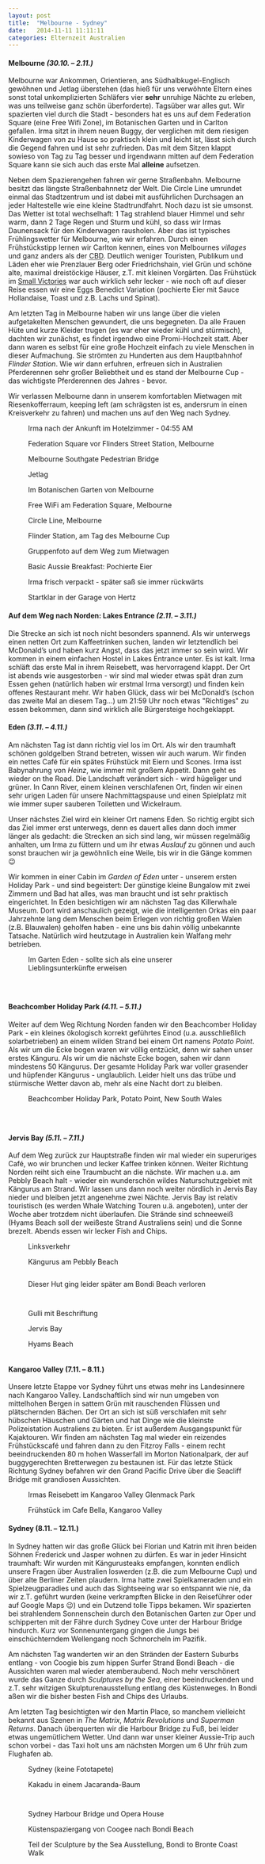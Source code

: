 ```yaml
---
layout: post
title:  "Melbourne - Sydney"
date:   2014-11-11 11:11:11
categories: Elternzeit Australien
---
```


#### Melbourne *(30.10. – 2.11.)*

Melbourne war Ankommen, Orientieren, ans Südhalbkugel-Englisch gewöhnen und Jetlag überstehen (das hieß für uns verwöhnte Eltern eines sonst total unkomplizierten Schläfers vier __sehr__ unruhige Nächte zu erleben, was uns teilweise ganz schön überforderte). Tagsüber war alles gut. Wir spazierten viel durch die Stadt - besonders hat es uns auf dem Federation Square (eine Free Wifi Zone), im Botanischen Garten und in Carlton gefallen. Irma sitzt in ihrem neuen Buggy, der verglichen mit dem riesigen Kinderwagen von zu Hause so praktisch klein und leicht ist, lässt sich durch die Gegend fahren und ist sehr zufrieden. Das mit dem Sitzen klappt sowieso von Tag zu Tag besser und irgendwann mitten auf dem Federation Square kann sie sich auch das erste Mal __alleine__ aufsetzen.

Neben dem Spazierengehen fahren wir gerne Straßenbahn. Melbourne besitzt das längste Straßenbahnnetz der Welt. Die Circle Line umrundet einmal das Stadtzentrum und ist dabei mit ausführlichen Durchsagen an jeder Haltestelle wie eine kleine Stadtrundfahrt. Noch dazu ist sie umsonst. Das Wetter ist total wechselhaft: 1 Tag strahlend blauer Himmel und sehr warm, dann 2 Tage Regen und Sturm und kühl, so dass wir Irmas Daunensack für den Kinderwagen rausholen. Aber das ist typisches Frühlingswetter für Melbourne, wie wir erfahren. Durch einen Frühstückstipp lernen wir Carlton kennen, eines von Melbournes *villages* und ganz anders als der <abbr title="Central Business District">CBD</abbr>. Deutlich weniger Touristen, Publikum und Läden eher wie Prenzlauer Berg oder Friedrichshain, viel Grün und schöne alte, maximal dreistöckige Häuser, z.T. mit kleinen Vorgärten. Das Frühstück im [Small Victories][smallvictories] war auch wirklich sehr lecker - wie noch oft auf dieser Reise essen wir eine Eggs Benedict Variation (pochierte Eier mit Sauce Hollandaise, Toast und z.B. Lachs und Spinat).

Am letzten Tag in Melbourne haben wir uns lange über die vielen aufgetakelten Menschen gewundert, die uns begegneten. Da alle Frauen Hüte und kurze Kleider trugen (es war eher wieder kühl und stürmisch), dachten wir zunächst, es findet irgendwo eine Promi-Hochzeit statt. Aber dann waren es selbst für eine große Hochzeit einfach zu viele Menschen in dieser Aufmachung. Sie strömten zu Hunderten aus dem Hauptbahnhof *Flinder Station*. Wie wir dann erfuhren, erfreuen sich in Australien Pferderennen sehr großer Beliebtheit und es stand der Melbourne Cup - das wichtigste Pferderennen des Jahres - bevor.

Wir verlassen Melbourne dann in unserem komfortablen Mietwagen mit Riesenkofferraum, keeping left (am schrägsten ist es, andersrum in einen Kreisverkehr zu fahren) und machen uns auf den Weg nach Sydney.

<div class="carousel">
<figure>
	<picture>
		<source srcset="/assets/images/phone/DSC01752.JPG" media="(max-width:320px)">
		<source srcset="/assets/images/tablet/DSC01752.JPG" media="(max-width:800px)">
		<source srcset="/assets/images/desktop/DSC01752.JPG" media="(min-width:800px)">
		<img alt="">
	</picture>
	<figcaption>Irma nach der Ankunft im Hotelzimmer - 04:55 AM</figcaption>
</figure>
<figure>
	<picture>
		<source srcset="/assets/images/phone/IMGP0015.JPG" media="(max-width:320px)">
		<source srcset="/assets/images/tablet/IMGP0015.JPG" media="(max-width:800px)">
		<source srcset="/assets/images/desktop/IMGP0015.JPG" media="(min-width:800px)">
		<img alt="">
	</picture>
	<figcaption>Federation Square vor Flinders Street Station, Melbourne</figcaption>
</figure>
<figure>
	<picture>
		<source srcset="/assets/images/phone/IMGP0028.JPG" media="(max-width:320px)">
		<source srcset="/assets/images/tablet/IMGP0028.JPG" media="(max-width:800px)">
		<source srcset="/assets/images/desktop/IMGP0028.JPG" media="(min-width:800px)">
		<img alt="">
	</picture>
	<figcaption>Melbourne Southgate Pedestrian Bridge</figcaption>
</figure>
<figure>
	<picture>
		<source srcset="/assets/images/phone/DSC01760.JPG" media="(max-width:320px)">
		<source srcset="/assets/images/tablet/DSC01760.JPG" media="(max-width:800px)">
		<source srcset="/assets/images/desktop/DSC01760.JPG" media="(min-width:800px)">
		<img alt="">
	</picture>
	<figcaption>Jetlag</figcaption>
</figure>
<figure>
	<picture>
		<source srcset="/assets/images/phone/IMGP0049.JPG" media="(max-width:320px)">
		<source srcset="/assets/images/tablet/IMGP0049.JPG" media="(max-width:800px)">
		<source srcset="/assets/images/desktop/IMGP0049.JPG" media="(min-width:800px)">
		<img alt="">
	</picture>
	<figcaption>Im Botanischen Garten von Melbourne</figcaption>
</figure>
<figure>
	<picture>
		<source srcset="/assets/images/phone/IMGP0069.JPG" media="(max-width:320px)">
		<source srcset="/assets/images/tablet/IMGP0069.JPG" media="(max-width:800px)">
		<source srcset="/assets/images/desktop/IMGP0069.JPG" media="(min-width:800px)">
		<img alt="">
	</picture>
	<figcaption>Free WiFi am Federation Square, Melbourne</figcaption>
</figure>
<figure>
	<picture>
		<source srcset="/assets/images/phone/IMGP0102.JPG" media="(max-width:320px)">
		<source srcset="/assets/images/tablet/IMGP0102.JPG" media="(max-width:800px)">
		<source srcset="/assets/images/desktop/IMGP0102.JPG" media="(min-width:800px)">
		<img alt="">
	</picture>
	<figcaption>Circle Line, Melbourne</figcaption>
</figure>
<figure>
	<picture>
		<source srcset="/assets/images/phone/IMGP0104.JPG" media="(max-width:320px)">
		<source srcset="/assets/images/tablet/IMGP0104.JPG" media="(max-width:800px)">
		<source srcset="/assets/images/desktop/IMGP0104.JPG" media="(min-width:800px)">
		<img alt="">
	</picture>
	<figcaption>Flinder Station, am Tag des Melbourne Cup</figcaption>
</figure>
<figure>
	<picture>
		<source srcset="/assets/images/phone/DSC01769.JPG" media="(max-width:320px)">
		<source srcset="/assets/images/tablet/DSC01769.JPG" media="(max-width:800px)">
		<source srcset="/assets/images/desktop/DSC01769.JPG" media="(min-width:800px)">
		<img alt="">
	</picture>
	<figcaption>Gruppenfoto auf dem Weg zum Mietwagen</figcaption>
</figure>
<figure>
	<picture>
		<source srcset="/assets/images/phone/IMG_0513.JPG" media="(max-width:320px)">
		<source srcset="/assets/images/tablet/IMG_0513.JPG" media="(max-width:800px)">
		<source srcset="/assets/images/desktop/IMG_0513.JPG" media="(min-width:800px)">
		<img alt="">
	</picture>
	<figcaption>Basic Aussie Breakfast: Pochierte Eier</figcaption>
</figure>
<figure>
	<picture>
		<source srcset="/assets/images/phone/DSC01770.JPG" media="(max-width:320px)">
		<source srcset="/assets/images/tablet/DSC01770.JPG" media="(max-width:800px)">
		<source srcset="/assets/images/desktop/DSC01770.JPG" media="(min-width:800px)">
		<img alt="">
	</picture>
	<figcaption>Irma frisch verpackt - später saß sie immer rückwärts</figcaption>
</figure>
<figure>
	<picture>
		<source srcset="/assets/images/phone/DSC01771.JPG" media="(max-width:320px)">
		<source srcset="/assets/images/tablet/DSC01771.JPG" media="(max-width:800px)">
		<source srcset="/assets/images/desktop/DSC01771.JPG" media="(min-width:800px)">
		<img alt="">
	</picture>
	<figcaption>Startklar in der Garage von Hertz</figcaption>
</figure>
</div>

#### Auf dem Weg nach Norden: Lakes Entrance *(2.11. – 3.11.)*

Die Strecke an sich ist noch nicht besonders spannend. Als wir unterwegs einen netten Ort zum Kaffeetrinken suchen, landen wir letztendlich bei McDonald’s und haben kurz Angst, dass das jetzt immer so sein wird. Wir kommen in einem einfachen Hostel in Lakes Entrance unter. Es ist kalt. Irma schläft das erste Mal in ihrem Reisebett, was hervorragend klappt. Der Ort ist abends wie ausgestorben - wir sind mal wieder etwas spät dran zum Essen gehen (natürlich haben wir erstmal Irma versorgt) und finden kein offenes Restaurant mehr. Wir haben Glück, dass wir bei McDonald’s (schon das zweite Mal an diesem Tag…) um 21:59 Uhr noch etwas "Richtiges" zu essen bekommen, dann sind wirklich alle Bürgersteige hochgeklappt.

#### Eden *(3.11. – 4.11.)*

Am nächsten Tag ist dann richtig viel los im Ort. Als wir den traumhaft schönen goldgelben Strand betreten, wissen wir auch warum. Wir finden ein nettes Café für ein spätes Frühstück mit Eiern und Scones. Irma isst Babynahrung von *Heinz*, wie immer mit großem Appetit. Dann geht es wieder on the Road. Die Landschaft verändert sich - wird hügeliger und grüner. In Cann River, einem kleinen verschlafenen Ort, finden wir einen sehr urigen Laden für unsere Nachmittagspause und einen Spielplatz mit wie immer super sauberen Toiletten und Wickelraum.

Unser nächstes Ziel wird ein kleiner Ort namens Eden. So richtig ergibt sich das Ziel immer erst unterwegs, denn es dauert alles dann doch immer länger als gedacht: die Strecken an sich sind lang, wir müssen regelmäßig anhalten, um Irma zu füttern und um ihr etwas *Auslauf* zu gönnen und auch sonst brauchen wir ja gewöhnlich eine Weile, bis wir in die Gänge kommen :wink:

Wir kommen in einer Cabin im *Garden of Eden* unter - unserem ersten Holiday Park - und sind begeistert: Der günstige kleine Bungalow mit zwei Zimmern und Bad hat alles, was man braucht und ist sehr praktisch eingerichtet. In Eden besichtigen wir am nächsten Tag das Killerwhale Museum. Dort wird anschaulich gezeigt, wie die intelligenten Orkas ein paar Jahrzehnte lang dem Menschen beim Erlegen von richtig großen Walen (z.B. Blauwalen) geholfen haben - eine uns bis dahin völlig unbekannte Tatsache. Natürlich wird heutzutage in Australien kein Walfang mehr betrieben.

<div class="carousel">
<figure>
	<picture>
		<source srcset="/assets/images/phone/IMGP0129.JPG" media="(max-width:320px)">
		<source srcset="/assets/images/tablet/IMGP0129.JPG" media="(max-width:800px)">
		<source srcset="/assets/images/desktop/IMGP0129.JPG" media="(min-width:800px)">
		<img alt="">
	</picture>
	<figcaption>Im Garten Eden - sollte sich als eine unserer Lieblingsunterkünfte erweisen</figcaption>
</figure>
<figure>
	<picture>
		<source srcset="/assets/images/phone/IMGP0149.JPG" media="(max-width:320px)">
		<source srcset="/assets/images/tablet/IMGP0149.JPG" media="(max-width:800px)">
		<source srcset="/assets/images/desktop/IMGP0149.JPG" media="(min-width:800px)">
		<img alt="">
	</picture>
</figure>
<figure>
	<picture>
		<source srcset="/assets/images/phone/IMGP0155.JPG" media="(max-width:320px)">
		<source srcset="/assets/images/tablet/IMGP0155.JPG" media="(max-width:800px)">
		<source srcset="/assets/images/desktop/IMGP0155.JPG" media="(min-width:800px)">
		<img alt="">
	</picture>
</figure>
<figure>
	<picture>
		<source srcset="/assets/images/phone/IMGP0157.JPG" media="(max-width:320px)">
		<source srcset="/assets/images/tablet/IMGP0157.JPG" media="(max-width:800px)">
		<source srcset="/assets/images/desktop/IMGP0157.JPG" media="(min-width:800px)">
		<img alt="">
	</picture>
</figure>
</div>

#### Beachcomber Holiday Park *(4.11. – 5.11.)*

Weiter auf dem Weg Richtung Norden fanden wir den Beachcomber Holiday Park - ein kleines ökologisch korrekt geführtes Einod (u.a. ausschließlich solarbetrieben) an einem wilden Strand bei einem Ort namens *Potato Point*. Als wir um die Ecke bogen waren wir völlig entzückt, denn wir sahen unser erstes Känguru. Als wir um die nächste Ecke bogen, sahen wir dann mindestens 50 Kängurus. Der gesamte Holiday Park war voller grasender und hüpfender Kängurus - unglaublich.
Leider hielt uns das trübe und stürmische Wetter davon ab, mehr als eine Nacht dort zu bleiben.

<div class="carousel">
<figure>
	<picture>
		<source srcset="/assets/images/phone/IMGP0158.JPG" media="(max-width:320px)">
		<source srcset="/assets/images/tablet/IMGP0158.JPG" media="(max-width:800px)">
		<source srcset="/assets/images/desktop/IMGP0158.JPG" media="(min-width:800px)">
		<img alt="">
	</picture>
	<figcaption>Beachcomber Holiday Park, Potato Point, New South Wales</figcaption>
</figure>
<figure>
	<picture>
		<source srcset="/assets/images/phone/IMGP0165.JPG" media="(max-width:320px)">
		<source srcset="/assets/images/tablet/IMGP0165.JPG" media="(max-width:800px)">
		<source srcset="/assets/images/desktop/IMGP0165.JPG" media="(min-width:800px)">
		<img alt="">
	</picture>
</figure>
<figure>
	<picture>
		<source srcset="/assets/images/phone/IMGP0166.JPG" media="(max-width:320px)">
		<source srcset="/assets/images/tablet/IMGP0166.JPG" media="(max-width:800px)">
		<source srcset="/assets/images/desktop/IMGP0166.JPG" media="(min-width:800px)">
		<img alt="">
	</picture>
</figure>
<figure>
	<picture>
		<source srcset="/assets/images/phone/IMGP0177.JPG" media="(max-width:320px)">
		<source srcset="/assets/images/tablet/IMGP0177.JPG" media="(max-width:800px)">
		<source srcset="/assets/images/desktop/IMGP0177.JPG" media="(min-width:800px)">
		<img alt="">
	</picture>
</figure>
</div>

#### Jervis Bay *(5.11. – 7.11.)*

Auf dem Weg zurück zur Hauptstraße finden wir mal wieder ein superuriges Café, wo wir brunchen und lecker Kaffee trinken können. Weiter Richtung Norden reiht sich eine Traumbucht an die nächste. Wir machen u.a. am Pebbly Beach halt - wieder ein wunderschön wildes Naturschutzgebiet mit Kängurus am Strand. Wir lassen uns dann noch weiter nördlich in Jervis Bay nieder und bleiben jetzt angenehme zwei Nächte. Jervis Bay ist relativ touristisch (es werden Whale Watching Touren u.ä. angeboten), unter der Woche aber trotzdem nicht überlaufen. Die Strände sind schneeweiß (Hyams Beach soll der weißeste Strand Australiens sein) und die Sonne brezelt. Abends essen wir lecker Fish and Chips.

<div class="carousel">
<figure>
	<picture>
		<source srcset="/assets/images/phone/IMGP0182.JPG" media="(max-width:320px)">
		<source srcset="/assets/images/tablet/IMGP0182.JPG" media="(max-width:800px)">
		<source srcset="/assets/images/desktop/IMGP0182.JPG" media="(min-width:800px)">
		<img alt="">
	</picture>
	<figcaption>Linksverkehr</figcaption>
</figure>
<figure>
	<picture>
		<source srcset="/assets/images/phone/IMGP0184.JPG" media="(max-width:320px)">
		<source srcset="/assets/images/tablet/IMGP0184.JPG" media="(max-width:800px)">
		<source srcset="/assets/images/desktop/IMGP0184.JPG" media="(min-width:800px)">
		<img alt="">
	</picture>
	<figcaption>Kängurus am Pebbly Beach</figcaption>
</figure>
<figure>
	<picture>
		<source srcset="/assets/images/phone/IMGP0191.JPG" media="(max-width:320px)">
		<source srcset="/assets/images/tablet/IMGP0191.JPG" media="(max-width:800px)">
		<source srcset="/assets/images/desktop/IMGP0191.JPG" media="(min-width:800px)">
		<img alt="">
	</picture>
</figure>
<figure>
	<picture>
		<source srcset="/assets/images/phone/IMGP0194.JPG" media="(max-width:320px)">
		<source srcset="/assets/images/tablet/IMGP0194.JPG" media="(max-width:800px)">
		<source srcset="/assets/images/desktop/IMGP0194.JPG" media="(min-width:800px)">
		<img alt="">
	</picture>
	<figcaption>Dieser Hut ging leider später am Bondi Beach verloren</figcaption>
</figure>
<figure>
	<picture>
		<source srcset="/assets/images/phone/IMGP0195.JPG" media="(max-width:320px)">
		<source srcset="/assets/images/tablet/IMGP0195.JPG" media="(max-width:800px)">
		<source srcset="/assets/images/desktop/IMGP0195.JPG" media="(min-width:800px)">
		<img alt="">
	</picture>
</figure>
<figure>
	<picture>
		<source srcset="/assets/images/phone/IMGP0203.JPG" media="(max-width:320px)">
		<source srcset="/assets/images/tablet/IMGP0203.JPG" media="(max-width:800px)">
		<source srcset="/assets/images/desktop/IMGP0203.JPG" media="(min-width:800px)">
		<img alt="">
	</picture>
</figure>
<figure>
	<picture>
		<source srcset="/assets/images/phone/IMGP0211.JPG" media="(max-width:320px)">
		<source srcset="/assets/images/tablet/IMGP0211.JPG" media="(max-width:800px)">
		<source srcset="/assets/images/desktop/IMGP0211.JPG" media="(min-width:800px)">
		<img alt="">
	</picture>
	<figcaption>Gulli mit Beschriftung</figcaption>
</figure>
<figure>
	<picture>
		<source srcset="/assets/images/phone/IMGP0219.JPG" media="(max-width:320px)">
		<source srcset="/assets/images/tablet/IMGP0219.JPG" media="(max-width:800px)">
		<source srcset="/assets/images/desktop/IMGP0219.JPG" media="(min-width:800px)">
		<img alt="">
	</picture>
	<figcaption>Jervis Bay</figcaption>
</figure>
<figure>
	<picture>
		<source srcset="/assets/images/phone/IMGP0234.JPG" media="(max-width:320px)">
		<source srcset="/assets/images/tablet/IMGP0234.JPG" media="(max-width:800px)">
		<source srcset="/assets/images/desktop/IMGP0234.JPG" media="(min-width:800px)">
		<img alt="">
	</picture>
	<figcaption>Hyams Beach</figcaption>
</figure>
<figure>
	<picture>
		<source srcset="/assets/images/phone/DSC01796.JPG" media="(max-width:320px)">
		<source srcset="/assets/images/tablet/DSC01796.JPG" media="(max-width:800px)">
		<source srcset="/assets/images/desktop/DSC01796.JPG" media="(min-width:800px)">
		<img alt="">
	</picture>
</figure>
</div>

#### Kangaroo Valley (7.11. – 8.11.)

Unsere letzte Etappe vor Sydney führt uns etwas mehr ins Landesinnere nach Kangaroo Valley. Landschaftlich sind wir nun umgeben von mittelhohen Bergen in sattem Grün mit rauschenden Flüssen und plätschernden Bächen. Der Ort an sich ist süß verschlafen mit sehr hübschen Häuschen und Gärten und hat Dinge wie die kleinste Polizeistation Australiens zu bieten. Er ist außerdem Ausgangspunkt für Kajaktouren. Wir finden am nächsten Tag mal wieder ein reizendes Frühstückscafé und fahren dann zu den Fitzroy Falls - einem recht beeindruckenden 80 m hohen Wasserfall im Morton Nationalpark, der auf buggygerechten Bretterwegen zu bestaunen ist.
Für das letzte Stück Richtung Sydney befahren wir den Grand Pacific Drive über die Seacliff Bridge mit grandiosen Aussichten.

<div class="carousel">
<figure>
	<picture>
		<source srcset="/assets/images/phone/IMGP0259.JPG" media="(max-width:320px)">
		<source srcset="/assets/images/tablet/IMGP0259.JPG" media="(max-width:800px)">
		<source srcset="/assets/images/desktop/IMGP0259.JPG" media="(min-width:800px)">
		<img alt="">
	</picture>
	<figcaption>Irmas Reisebett im Kangaroo Valley Glenmack Park</figcaption>
</figure>
<figure>
	<picture>
		<source srcset="/assets/images/phone/DSC01811.JPG" media="(max-width:320px)">
		<source srcset="/assets/images/tablet/DSC01811.JPG" media="(max-width:800px)">
		<source srcset="/assets/images/desktop/DSC01811.JPG" media="(min-width:800px)">
		<img alt="">
	</picture>
	<figcaption>Frühstück im Cafe Bella, Kangaroo Valley</figcaption>
</figure>
</div>

#### Sydney (8.11. – 12.11.)

In Sydney hatten wir das große Glück bei Florian und Katrin mit ihren beiden Söhnen Frederick und Jasper wohnen zu dürfen. Es war in jeder Hinsicht traumhaft: Wir wurden mit Kängurusteaks empfangen, konnten endlich unsere Fragen über Australien loswerden (z.B. die zum Melbourne Cup) und über alte Berliner Zeiten plaudern. Irma hatte zwei Spielkameraden und ein Spielzeugparadies und auch das Sightseeing war so entspannt wie nie, da wir z.T. geführt wurden (keine verkrampften Blicke in den Reiseführer oder auf Google Maps :wink:) und ein Dutzend tolle Tipps bekamen. Wir spazierten bei strahlendem Sonnenschein durch den Botanischen Garten zur Oper und schipperten mit der Fähre durch Sydney Cove unter der Harbour Bridge hindurch. Kurz vor Sonnenuntergang gingen die Jungs bei einschüchterndem Wellengang noch Schnorcheln im Pazifik.

Am nächsten Tag wanderten wir an den Stränden der Eastern Suburbs entlang - von Coogie bis zum hippen Surfer Strand Bondi Beach - die Aussichten waren mal wieder atemberaubend. Noch mehr verschönert wurde das Ganze durch *Sculptures by the Sea*, einer beeindruckenden und z.T. sehr witzigen Skulpturenausstellung entlang des Küstenweges. In Bondi aßen wir die bisher besten Fish and Chips des Urlaubs.

Am letzten Tag besichtigten wir den Martin Place, so manchem vielleicht bekannt aus Szenen in *The Matrix*, *Matrix Revolutions* und *Superman Returns*. Danach überquerten wir die Harbour Bridge zu Fuß, bei leider etwas ungemütlichem Wetter. Und dann war unser kleiner Aussie-Trip auch schon vorbei - das Taxi holt uns am nächsten Morgen um 6 Uhr früh zum Flughafen ab.

<div class="carousel">
<figure>
	<picture>
		<source srcset="/assets/images/phone/IMGP0307.JPG" media="(max-width:320px)">
		<source srcset="/assets/images/tablet/IMGP0307.JPG" media="(max-width:800px)">
		<source srcset="/assets/images/desktop/IMGP0307.JPG" media="(min-width:800px)">
		<img alt="">
	</picture>
	<figcaption>Sydney (keine Fototapete)</figcaption>
</figure>
<figure>
	<picture>
		<source srcset="/assets/images/phone/IMGP0324.JPG" media="(max-width:320px)">
		<source srcset="/assets/images/tablet/IMGP0324.JPG" media="(max-width:800px)">
		<source srcset="/assets/images/desktop/IMGP0324.JPG" media="(min-width:800px)">
		<img alt="">
	</picture>
	<figcaption>Kakadu in einem Jacaranda-Baum</figcaption>
</figure>
<figure>
	<picture>
		<source srcset="/assets/images/phone/IMGP0336.JPG" media="(max-width:320px)">
		<source srcset="/assets/images/tablet/IMGP0336.JPG" media="(max-width:800px)">
		<source srcset="/assets/images/desktop/IMGP0336.JPG" media="(min-width:800px)">
		<img alt="">
	</picture>
</figure>
<figure>
	<picture>
		<source srcset="/assets/images/phone/IMGP0352.JPG" media="(max-width:320px)">
		<source srcset="/assets/images/tablet/IMGP0352.JPG" media="(max-width:800px)">
		<source srcset="/assets/images/desktop/IMGP0352.JPG" media="(min-width:800px)">
		<img alt="">
	</picture>
</figure>
<figure>
	<picture>
		<source srcset="/assets/images/phone/IMGP0372.JPG" media="(max-width:320px)">
		<source srcset="/assets/images/tablet/IMGP0372.JPG" media="(max-width:800px)">
		<source srcset="/assets/images/desktop/IMGP0372.JPG" media="(min-width:800px)">
		<img alt="">
	</picture>
	<figcaption>Sydney Harbour Bridge und Opera House</figcaption>
</figure>
<figure>
	<picture>
		<source srcset="/assets/images/phone/DSC01830.JPG" media="(max-width:320px)">
		<source srcset="/assets/images/tablet/DSC01830.JPG" media="(max-width:800px)">
		<source srcset="/assets/images/desktop/DSC01830.JPG" media="(min-width:800px)">
		<img alt="">
	</picture>
	<figcaption>Küstenspaziergang von Coogee nach Bondi Beach</figcaption>
</figure>
<figure>
	<picture>
		<source srcset="/assets/images/phone/IMG_0592.JPG" media="(max-width:320px)">
		<source srcset="/assets/images/tablet/IMG_0592.JPG" media="(max-width:800px)">
		<source srcset="/assets/images/desktop/IMG_0592.JPG" media="(min-width:800px)">
		<img alt="">
	</picture>
	<figcaption>Teil der Sculpture by the Sea Ausstellung, Bondi to Bronte Coast Walk</figcaption>
</figure>
</div>

[smallvictories]: http://www.smallvictoriescafe.com.au/
